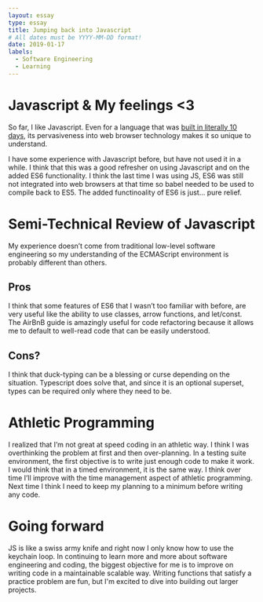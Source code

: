 ```yaml
---
layout: essay
type: essay
title: Jumping back into Javascript
# All dates must be YYYY-MM-DD format!
date: 2019-01-17
labels:
  - Software Engineering
  - Learning
---
```


# Javascript & My feelings <3

So far, I like Javascript. Even for a language that was [built in literally 10 days](https://en.wikipedia.org/wiki/JavaScript#History), its pervasiveness into web browser technology makes it so unique to understand. 

I have some experience with Javascript before, but have not used it in a while. I think that this was a good refresher on using Javascript and on the added ES6 functionality. I think the last time I was using JS, ES6 was still not integrated into web browsers at that time so babel needed to be used to compile back to ES5. The added functinoality of ES6 is just... pure relief. 

# Semi-Technical Review of Javascript
My experience doesn’t come from traditional low-level software engineering so my understanding of the ECMAScript environment is probably different than others.
## Pros
I think that some features of ES6 that I wasn’t too familiar with before, are very useful like the ability to use classes, arrow functions, and let/const. The AirBnB guide is amazingly useful for code refactoring because it allows me to default to well-read code that can be easily understood. 
## Cons? 
I think that duck-typing can be a blessing or curse depending on the situation. Typescript does solve that, and since it is an optional superset, types can be required only where they need to be. 


# Athletic Programming 

I realized that I’m not great at speed coding in an athletic way. I think I was overthinking the problem at first and then over-planning. In a testing suite environment, the first objective is to write just enough code to make it work. I would think that in a timed environment, it is the same way. I think over time I’ll improve with the time management aspect of athletic programming. Next time I think I need to keep my planning to a minimum before writing any code. 

# Going forward

JS is like a swiss army knife and right now I only know how to use the keychain loop. In continuing to learn more and more about software engineering and coding, the biggest objective for me is to improve on writing code in a maintainable scalable way. Writing functions that satisfy a practice problem are fun, but I'm excited to dive into building out larger projects.